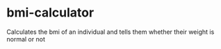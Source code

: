 # bmi-calculator
Calculates the bmi of an individual and tells them whether their weight is normal or not
